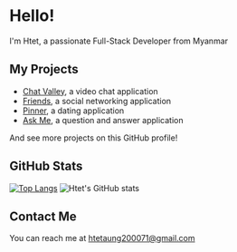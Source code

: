 # Hello!

I'm Htet, a passionate Full-Stack Developer from Myanmar

## My Projects

* [Chat Valley](https://chat-valley.herokuapp.com/), a video chat application
* [Friends](https://www.youtube.com/watch?v=YVJtvKztXcA), a social networking application
* [Pinner](https://www.youtube.com/watch?v=REYGXIMTIXY), a dating application
* [Ask Me](https://askme-sigma.vercel.app/), a question and answer application 

And see more projects on this GitHub profile!

## GitHub Stats

[![Top Langs](https://github-readme-stats.vercel.app/api/top-langs/?username=Htetaungkyaw71&langs_count=3)](https://github.com/Htetaungkyaw71) ![Htet's GitHub stats](https://github-readme-stats.vercel.app/api?username=Htetaungkyaw71&show_icons=true&theme=transparent&line_height=27)


## Contact Me

You can reach me at <htetaung200071@gmail.com>
